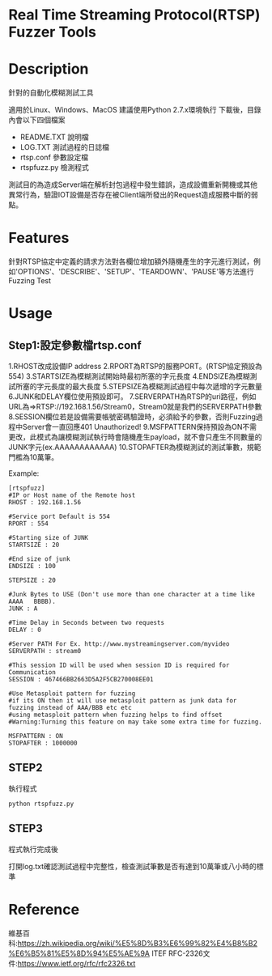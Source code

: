 Real Time Streaming Protocol(RTSP) Fuzzer Tools 
===


# Description
針對的自動化模糊測試工具

適用於Linux、Windows、MacOS
建議使用Python 2.7.x環境執行
下載後，目錄內會以下四個檔案

* README.TXT 說明檔
* LOG.TXT 測試過程的日誌檔
* rtsp.conf 參數設定檔
* rtspfuzz.py 檢測程式


測試目的為造成Server端在解析封包過程中發生錯誤，造成設備重新開機或其他異常行為，驗證IOT設備是否存在被Client端所發出的Request造成服務中斷的弱點。

# Features
針對RTSP協定中定義的請求方法對各欄位增加額外隨機產生的字元進行測試，例如'OPTIONS'、'DESCRIBE'、'SETUP'、'TEARDOWN'、'PAUSE'等方法進行Fuzzing Test



# Usage
## Step1:設定參數檔rtsp.conf
1.RHOST改成設備IP address
2.RPORT為RTSP的服務PORT。(RTSP協定預設為554)
3.STARTSIZE為模糊測試開始時最初所塞的字元長度
4.ENDSIZE為模糊測試所塞的字元長度的最大長度
5.STEPSIZE為模糊測試過程中每次遞增的字元數量
6.JUNK和DELAY欄位使用預設即可。
7.SERVERPATH為RTSP的uri路徑，例如URL為=>RTSP://192.168.1.56/Stream0，Stream0就是我們的SERVERPATH參數
8.SESSION欄位若是設備需要帳號密碼驗證時，必須給予的參數，否則Fuzzing過程中Server會一直回應401 Unauthorized!
9.MSFPATTERN保持預設為ON不需更改，此模式為讓模糊測試執行時會隨機產生payload，就不會只產生不同數量的JUNK字元(ex.AAAAAAAAAAAA)
10.STOPAFTER為模糊測試的測試筆數，規範門檻為10萬筆。

Example:
```bash=
[rtspfuzz]
#IP or Host name of the Remote host
RHOST : 192.168.1.56

#Service port Default is 554
RPORT : 554

#Starting size of JUNK 
STARTSIZE : 20

#End size of junk
ENDSIZE : 100

STEPSIZE : 20

#Junk Bytes to USE (Don't use more than one character at a time like AAAA   BBBB).
JUNK : A

#Time Delay in Seconds between two requests 
DELAY : 0

#Server PATH For Ex. http://www.mystreamingserver.com/myvideo
SERVERPATH : stream0

#This session ID will be used when session ID is required for Communication
SESSION : 467466BB2663D5A2F5CB270008EE01

#Use Metasploit pattern for fuzzing
#if its ON then it will use metasploit pattern as junk data for fuzzing instead of AAA/BBB etc etc
#using metasploit pattern when fuzzing helps to find offset
#Warning:Turning this feature on may take some extra time for fuzzing.

MSFPATTERN : ON
STOPAFTER : 1000000
```


## STEP2
執行程式
```
python rtspfuzz.py
```
## STEP3
程式執行完成後

打開log.txt確認測試過程中完整性，檢查測試筆數是否有達到10萬筆或八小時的標準

# Reference
維基百科:https://zh.wikipedia.org/wiki/%E5%8D%B3%E6%99%82%E4%B8%B2%E6%B5%81%E5%8D%94%E5%AE%9A
ITEF RFC-2326文件:https://www.ietf.org/rfc/rfc2326.txt